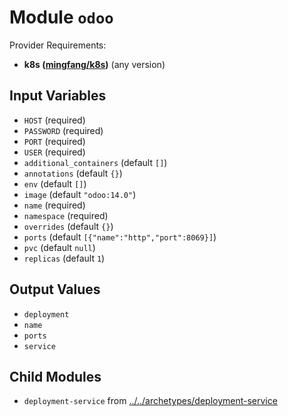 
# Module `odoo`

Provider Requirements:
* **k8s ([mingfang/k8s](https://registry.terraform.io/providers/mingfang/k8s/latest))** (any version)

## Input Variables
* `HOST` (required)
* `PASSWORD` (required)
* `PORT` (required)
* `USER` (required)
* `additional_containers` (default `[]`)
* `annotations` (default `{}`)
* `env` (default `[]`)
* `image` (default `"odoo:14.0"`)
* `name` (required)
* `namespace` (required)
* `overrides` (default `{}`)
* `ports` (default `[{"name":"http","port":8069}]`)
* `pvc` (default `null`)
* `replicas` (default `1`)

## Output Values
* `deployment`
* `name`
* `ports`
* `service`

## Child Modules
* `deployment-service` from [../../archetypes/deployment-service](../../archetypes/deployment-service)

